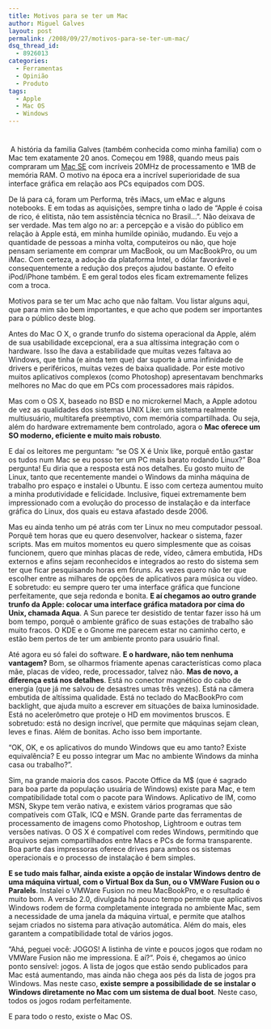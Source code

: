 ```yaml
---
title: Motivos para se ter um Mac
author: Miguel Galves
layout: post
permalink: /2008/09/27/motivos-para-se-ter-um-mac/
dsq_thread_id:
  - 8926013
categories:
  - Ferramentas
  - Opinião
  - Produto
tags:
  - Apple
  - Mac OS
  - Windows
---
```

# 

 A história da familia Galves (também conhecida como minha familia) com o Mac tem exatamente 20 anos. Começou em 1988, quando meus pais compraram um [Mac SE][1] com incríveis 20MHz de processamento e 1MB de memória RAM. O motivo na época era a incrível superioridade de sua interface gráfica em relação aos PCs equipados com DOS.

 [1]: http://en.wikipedia.org/wiki/Macintosh_SE

De lá para cá, foram um Performa, três iMacs, um eMac e alguns notebooks. E em todas as aquisições, sempre tinha o lado de “Apple é coisa de rico, é elitista, não tem assistência técnica no Brasil…”. Não deixava de ser verdade. Mas tem algo no ar: a percepção e a visão do público em relação à Apple está, em minha humilde opinião, mudando. Eu vejo a quantidade de pessoas a minha volta, computeiros ou não, que hoje pensam seriamente em comprar um MacBook, ou um MacBookPro, ou um iMac. Com certeza, a adoção da plataforma Intel, o dólar favorável e consequentemente a redução dos preços ajudou bastante. O efeito iPod/iPhone também. E em geral todos eles ficam extremamente felizes com a troca.

Motivos para se ter um Mac acho que não faltam. Vou listar alguns aqui, que para mim são bem importantes, e que acho que podem ser importantes para o público deste blog.

Antes do Mac O X, o grande trunfo do sistema operacional da Apple, além de sua usabilidade excepcional, era a sua altíssima integração com o hardware. Isso lhe dava a estabilidade que muitas vezes faltava ao Windows, que tinha (e ainda tem que) dar suporte à uma infinidade de drivers e periféricos, muitas vezes de baixa qualidade. Por este motivo muitos aplicativos complexos (como Photoshop) apresentavam benchmarks melhores no Mac do que em PCs com processadores mais rápidos.

Mas com o OS X, baseado no BSD e no microkernel Mach, a Apple adotou de vez as qualidades dos sistemas UNIX Like: um sistema realmente multiusuário, multitarefa preemptivo, com memória compartilhada. Ou seja, além do hardware extremamente bem controlado, agora o **Mac oferece um SO moderno, eficiente e muito mais robusto**.

E daí os leitores me perguntam: “se OS X é Unix like, porquê então gastar os tudos num Mac se eu posso ter um PC mais barato rodando Linux?” Boa pergunta! Eu diria que a resposta está nos detalhes. Eu gosto muito de Linux, tanto que recentemente mandei o Windows da minha máquina de trabalho pro espaço e instalei o Ubuntu. E isso com certeza aumentou muito a minha produtividade e felicidade. Inclusive, fiquei extremamente bem impressionado com a evolução do processo de instalação e da interface gráfica do Linux, dos quais eu estava afastado desde 2006.

Mas eu ainda tenho um pé atrás com ter Linux no meu computador pessoal. Porquê tem horas que eu quero desenvolver, hackear o sistema, fazer scripts. Mas em muitos momentos eu quero simplesmente que as coisas funcionem, quero que minhas placas de rede, vídeo, câmera embutida, HDs externos e afins sejam reconhecidos e integrados ao resto do sistema sem ter que ficar pesquisando horas em fóruns. As vezes quero não ter que escolher entre as milhares de opções de aplicativos para música ou vídeo. E sobretudo: eu sempre quero ter uma interface gráfica que funcione perfeitamente, que seja redonda e bonita. **E aí chegamos ao outro grande trunfo da Apple: colocar uma interface gráfica matadora por cima do Unix, chamada Aqua**. A Sun parece ter desistido de tentar fazer isso há um bom tempo, porquê o ambiente gráfico de suas estações de trabalho são muito fracos. O KDE e o Gnome me parecem estar no caminho certo, e estão bem pertos de ter um ambiente pronto para usuário final.

Até agora eu só falei do software. **E o hardware, não tem nenhuma vantagem?** Bom, se olharmos friamente apenas características como placa mãe, placas de vídeo, rede, processador, talvez não. **Mas de novo, a diferença está nos detalhes**. Está no conector magnético do cabo de energia (que já me salvou de desastres umas três vezes). Está na câmera embutida de altíssima qualidade. Está no teclado do MacBookPro com backlight, que ajuda muito a escrever em situações de baixa luminosidade. Está no acelerômetro que proteje o HD em movimentos bruscos. E sobretudo: está no design incrível, que permite que máquinas sejam clean, leves e finas. Além de bonitas. Acho isso bem importante.

“OK, OK, e os aplicativos do mundo Windows que eu amo tanto? Existe equivalência? E eu posso integrar um Mac no ambiente Windows da minha casa ou trabalho?”.

Sim, na grande maioria dos casos. Pacote Office da M$ (que é sagrado para boa parte da população usuária de Windows) existe para Mac, e tem compatibilidade total com o pacote para Windows. Aplicativo de IM, como MSN, Skype tem verão nativa, e existem vários programas que são compatíveis com GTalk, ICQ e MSN. Grande parte das ferramentas de processamento de imagens como Photoshop, Lightroom e outras tem versões nativas. O OS X é compatível com redes Windows, permitindo que arquivos sejam compartilhados entre Macs e PCs de forma transparente. Boa parte das impressoras oferece drives para ambos os sistemas operacionais e o processo de instalação é bem simples.

**E se tudo mais falhar, ainda existe a opção de instalar Windows dentro de uma máquina virtual, com o Virtual Box da Sun, ou o VMWare Fusion ou o Paralels**. Instalei o VMWare Fusion no meu MacBookPro, e o resultado é muito bom. A versão 2.0, divulgada há pouco tempo permite que aplicativos Windows rodem de forma completamente integrada no ambiente Mac, sem a necessidade de uma janela da máquina virtual, e permite que atalhos sejam criados no sistema para ativação automática. Além do mais, eles garantem a compatibilidade total de vários jogos.

“Ahá, peguei você: JOGOS! A listinha de vinte e poucos jogos que rodam no VMWare Fusion não me impressiona. E aí?”. Pois é, chegamos ao único ponto sensível: jogos. A lista de jogos que estão sendo publicados para Mac está aumentando, mas ainda não chega aos pés da lista de jogos pra Windows. Mas neste caso, **existe sempre a possibilidade de se instalar o Windows diretamente no Mac com um sistema de dual boot**. Neste caso, todos os jogos rodam perfeitamente.

E para todo o resto, existe o Mac OS.